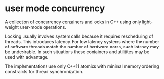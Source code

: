# user mode concurrency
A collection of concurrency containers and locks in C++ using only light-weight user-mode operations.

Locking usually involves system calls because it requires rescheduling of threads. This introduces latency. For low latency systems where the number of software threads match the number of hardware cores, such latency may be undesirable. In such situations these containers and utilitites may be used with advantage.

The implementations use only C++11 atomics with minimal memory ordering constraints for thread synchronization.
